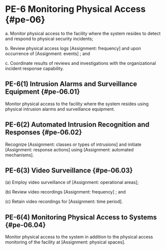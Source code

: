 # PE-6 Monitoring Physical Access {#pe-06}

a. Monitor physical access to the facility where the system resides to detect and respond to physical security incidents;

b. Review physical access logs [Assignment: frequency] and upon occurrence of [Assignment: events] ; and

c. Coordinate results of reviews and investigations with the organizational incident response capability.

## PE-6(1) Intrusion Alarms and Surveillance Equipment {#pe-06.01}

Monitor physical access to the facility where the system resides using physical intrusion alarms and surveillance equipment.

## PE-6(2) Automated Intrusion Recognition and Responses {#pe-06.02}

Recognize [Assignment: classes or types of intrusions] and initiate [Assignment: response actions] using [Assignment: automated mechanisms].

## PE-6(3) Video Surveillance {#pe-06.03}

(a) Employ video surveillance of [Assignment: operational areas];

(b) Review video recordings [Assignment: frequency] ; and

(c) Retain video recordings for [Assignment: time period].

## PE-6(4) Monitoring Physical Access to Systems {#pe-06.04}

Monitor physical access to the system in addition to the physical access monitoring of the facility at [Assignment: physical spaces].

